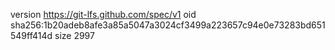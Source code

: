 version https://git-lfs.github.com/spec/v1
oid sha256:1b20adeb8afe3a85a5047a3024cf3499a223657c94e0e73283bd651549ff414d
size 2997
